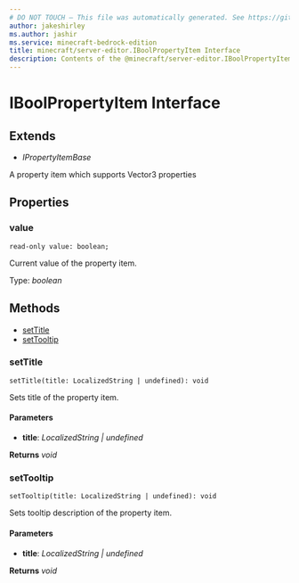 ```yaml
---
# DO NOT TOUCH — This file was automatically generated. See https://github.com/mojang/minecraftapidocsgenerator to modify descriptions, examples, etc.
author: jakeshirley
ms.author: jashir
ms.service: minecraft-bedrock-edition
title: minecraft/server-editor.IBoolPropertyItem Interface
description: Contents of the @minecraft/server-editor.IBoolPropertyItem class.
---
```

# IBoolPropertyItem Interface

## Extends
- *IPropertyItemBase*

A property item which supports Vector3 properties

## Properties

### **value**
`read-only value: boolean;`

Current value of the property item.

Type: *boolean*

## Methods
- [setTitle](#settitle)
- [setTooltip](#settooltip)

### **setTitle**
`
setTitle(title: LocalizedString | undefined): void
`

Sets title of the property item.

#### **Parameters**
- **title**: *LocalizedString | undefined*

**Returns** *void*

### **setTooltip**
`
setTooltip(title: LocalizedString | undefined): void
`

Sets tooltip description of the property item.

#### **Parameters**
- **title**: *LocalizedString | undefined*

**Returns** *void*
